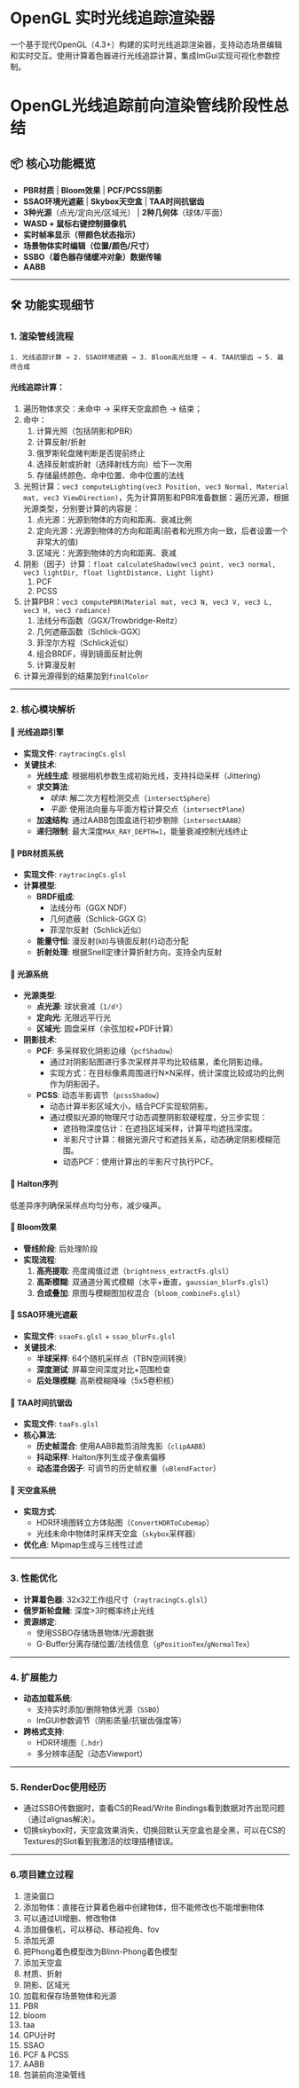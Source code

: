# OpenGL 实时光线追踪渲染器

一个基于现代OpenGL（4.3+）构建的实时光线追踪渲染器，支持动态场景编辑和实时交互。使用计算着色器进行光线追踪计算，集成ImGui实现可视化参数控制。

# OpenGL光线追踪前向渲染管线阶段性总结

## 📦 核心功能概览
- **PBR材质** | **Bloom效果** | **PCF/PCSS阴影**  
- **SSAO环境光遮蔽** | **Skybox天空盒** | **TAA时间抗锯齿**  
- **3种光源**（点光/定向光/区域光） | **2种几何体**（球体/平面）
- **WASD + 鼠标右键控制摄像机**
- **实时帧率显示（带颜色状态指示）**
- **场景物体实时编辑（位置/颜色/尺寸）**
- **SSBO（着色器存储缓冲对象）数据传输**
- **AABB**

---

## 🛠 功能实现细节

### 1. 渲染管线流程
```plaintext
1. 光线追踪计算 → 2. SSAO环境遮蔽 → 3. Bloom高光处理 → 4. TAA抗锯齿 → 5. 最终合成
```
#### 光线追踪计算：
1. 遍历物体求交：未命中 → 采样天空盒颜色 → 结束；
2. 命中：
   1. 计算光照（包括阴影和PBR）
   2. 计算反射/折射
   3. 俄罗斯轮盘赌判断是否提前终止
   4. 选择反射或折射（选择射线方向）给下一次用
   5. 存储最终颜色、命中位置、命中位置的法线
3. 光照计算：`vec3 computeLighting(vec3 Position, vec3 Normal, Material mat, vec3 ViewDirection)`，先为计算阴影和PBR准备数据：遍历光源，根据光源类型，分别要计算的内容是：
   1. 点光源：光源到物体的方向和距离、衰减比例
   2. 定向光源：光源到物体的方向和距离(前者和光照方向一致，后者设置一个非常大的值)
   3. 区域光：光源到物体的方向和距离、衰减
4. 阴影（因子）计算：`float calculateShadow(vec3 point, vec3 normal, vec3 lightDir, float lightDistance, Light light)`
   1. PCF
   2. PCSS
5. 计算PBR：`vec3 computePBR(Material mat, vec3 N, vec3 V, vec3 L, vec3 H, vec3 radiance)`
   1. 法线分布函数（GGX/Trowbridge-Reitz）
   2. 几何遮蔽函数（Schlick-GGX）
   3. 菲涅尔方程（Schlick近似）
   4. 组合BRDF，得到镜面反射比例
   5. 计算漫反射
6. 计算光源得到的结果加到`finalColor`
---

### 2. 核心模块解析

#### 📌 **光线追踪引擎**
- **实现文件**: `raytracingCs.glsl`
- **关键技术**:
  - **光线生成**: 根据相机参数生成初始光线，支持抖动采样（Jittering）
  - **求交算法**:
    - *球体*: 解二次方程检测交点（`intersectSphere`）
    - *平面*: 使用法向量与平面方程计算交点（`intersectPlane`）
  - **加速结构**: 通过AABB包围盒进行初步剔除（`intersectAABB`）
  - **递归限制**: 最大深度`MAX_RAY_DEPTH=1`，能量衰减控制光线终止

#### 📌 **PBR材质系统**
- **实现文件**: `raytracingCs.glsl`
- **计算模型**:
  - **BRDF组成**:
    - 法线分布（GGX NDF）
    - 几何遮蔽（Schlick-GGX G）
    - 菲涅尔反射（Schlick近似）
  - **能量守恒**: 漫反射(`kD`)与镜面反射(`F`)动态分配
  - **折射处理**: 根据Snell定律计算折射方向，支持全内反射

#### 📌 **光源系统**
- **光源类型**:
  - **点光源**: 球状衰减（`1/d²`）
  - **定向光**: 无限远平行光
  - **区域光**: 圆盘采样（余弦加权+PDF计算）
- **阴影技术**:
  - **PCF**: 多采样软化阴影边缘（`pcfShadow`）
    - 通过对阴影贴图进行多次采样并平均比较结果，柔化阴影边缘。
    - 实现方式：在目标像素周围进行N×N采样，统计深度比较成功的比例作为阴影因子。
  - **PCSS**: 动态半影调节（`pcssShadow`）
    - 动态计算半影区域大小，结合PCF实现软阴影。
    - 通过模拟光源的物理尺寸动态调整阴影软硬程度，分三步实现：
      - 遮挡物深度估计：在遮挡区域采样，计算平均遮挡深度。
      - 半影尺寸计算：根据光源尺寸和遮挡关系，动态确定阴影模糊范围。
      - 动态PCF：使用计算出的半影尺寸执行PCF。

#### 📌 **Halton序列**
低差异序列确保采样点均匀分布，减少噪声。

#### 📌 **Bloom效果**
- **管线阶段**: 后处理阶段
- **实现流程**:
  1. **高亮提取**: 亮度阈值过滤（`brightness_extractFs.glsl`）
  2. **高斯模糊**: 双通道分离式模糊（水平+垂直，`gaussian_blurFs.glsl`）
  3. **合成叠加**: 原图与模糊图加权混合（`bloom_combineFs.glsl`）

#### 📌 **SSAO环境光遮蔽**
- **实现文件**: `ssaoFs.glsl` + `ssao_blurFs.glsl`
- **关键技术**:
  - **半球采样**: 64个随机采样点（TBN空间转换）
  - **深度测试**: 屏幕空间深度对比+范围检查
  - **后处理模糊**: 高斯模糊降噪（5x5卷积核）

#### 📌 **TAA时间抗锯齿**
- **实现文件**: `taaFs.glsl`
- **核心算法**:
  - **历史帧混合**: 使用AABB裁剪消除鬼影（`clipAABB`）
  - **抖动采样**: Halton序列生成子像素偏移
  - **动态混合因子**: 可调节的历史帧权重（`uBlendFactor`）

#### 📌 **天空盒系统**
- **实现方式**:
  - HDR环境图转立方体贴图（`ConvertHDRToCubemap`）
  - 光线未命中物体时采样天空盒（`skybox`采样器）
- **优化点**: Mipmap生成与三线性过滤

---

### 3. 性能优化
- **计算着色器**: 32x32工作组尺寸（`raytracingCs.glsl`）
- **俄罗斯轮盘赌**: 深度>3时概率终止光线
- **资源绑定**:
  - 使用SSBO存储场景物体/光源数据
  - G-Buffer分离存储位置/法线信息（`gPositionTex`/`gNormalTex`）

---

### 4. 扩展能力
- **动态加载系统**:
  - 支持实时添加/删除物体光源（`SSBO`）
  - ImGUI参数调节（阴影质量/抗锯齿强度等）
- **跨格式支持**:
  - HDR环境图（`.hdr`）
  - 多分辨率适配（动态Viewport）

--- 

### 5. RenderDoc使用经历
- 通过SSBO传数据时，查看CS的Read/Write Bindings看到数据对齐出现问题（通过alignas解决）。
- 切换skybox时，天空盒效果消失，切换回默认天空盒也是全黑，可以在CS的Textures的Slot看到我激活的纹理插槽错误。

---

### 6.项目建立过程
1. 渲染窗口
2. 添加物体：直接在计算着色器中创建物体，但不能修改也不能增删物体
3. 可以通过UI增删、修改物体
4. 添加摄像机，可以移动、移动视角、fov
5. 添加光源
6. 把Phong着色模型改为Blinn-Phong着色模型
7. 添加天空盒
8. 材质、折射
9. 阴影、区域光
10. 加载和保存场景物体和光源
11. PBR
12. bloom
13. taa
14. GPU计时
15. SSAO
16. PCF & PCSS 
17. AABB 
18. 包装前向渲染管线